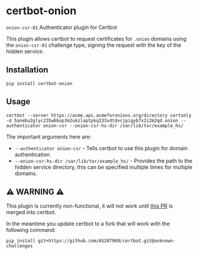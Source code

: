 # certbot-onion

`onion-csr-01` Authenticator plugin for Certbot

This plugin allows certbot to request certificates for `.onion` domains using the `onion-csr-01` challenge type,
signing the request with the key of the hidden service.

## Installation

```shell
pip install certbot-onion
```

## Usage

```shell
certbot --server https://acme.api.acmeforonions.org/directory certonly -d 5anebu2glyc235wbbop3m2ukzlaptpkq333vdtdvcjpigyb7x2i2m2qd.onion --authenticator onion-csr --onion-csr-hs-dir /var/lib/tor/example_hs/
```

The important arguments here are:

* `--authenticator onion-csr` - Tells certbot to use this plugin for domain authentication
* `--onion-csr-hs-dir /var/lib/tor/example_hs/` - Provides the path to the hidden service directory, this can be specified multiple times for multiple domains.

## ⚠️ WARNING ⚠️

This plugin is currently non-functional, it will not work until [this PR](https://github.com/certbot/certbot/pull/9680)
is merged into certbot.

In the meantime you update certbot to a fork that will work with the following command:

```shell 
pip install git+https://github.com/AS207960/certbot.git@unknown-challenges
```